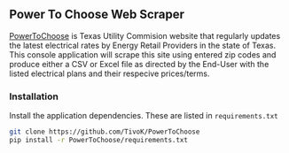 ## Power To Choose Web Scraper
[PowerToChoose](www.PowerToChoose.org) is Texas Utility Commision website that regularly updates the latest electrical rates by Energy Retail Providers in the state of Texas.
This console application will scrape this site using entered zip codes and produce either a CSV or Excel file as directed by the End-User with the listed electrical plans and their respecive prices/terms. 

### Installation
Install the application dependencies. These are listed in `requirements.txt`
```sh
git clone https://github.com/TivoK/PowerToChoose
pip install -r PowerToChoose/requirements.txt

